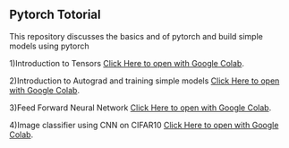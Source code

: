 
## Pytorch Totorial

This repository discusses the basics and of pytorch and build simple models using pytorch 

1)Introduction to Tensors [Click Here to open with Google Colab](https://colab.research.google.com/github/Shaheer1995/pytorch_tutorials/blob/master/pytorch_tensors.ipynb).

2)Introduction to Autograd and training simple models [Click Here to open with Google Colab](https://colab.research.google.com/github/Shaheer1995/pytorch_tutorials/blob/master/pytorch_autograd_and_logistic_regression.ipynb).

3)Feed Forward Neural Network  [Click Here to open with Google Colab](https://colab.research.google.com/github/Shaheer1995/pytorch_tutorials/blob/master/feed_forward_neural_network.ipynb).

4)Image classifier using CNN on CIFAR10 [Click Here to open with Google Colab](https://colab.research.google.com/github/Shaheer1995/pytorch_tutorials/blob/master/CNN_Image_classification_on_CIFAR10.ipynb).